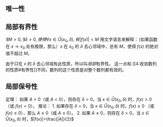 ## 唯一性
## 局部有界性
$\exists M>0,\exists \delta > 0,使得\forall x\in \mathring{U}(x_{0},\delta),有|f(x)|<M$
用文字语言来解释：（如果函数在 $x\to x_{0}$ 处有极限，那么）$x$ 在 $x_{0}$ 的 $\delta$ 去心邻域中，总有 $M$，使得 $f(x)$ 的绝对值不超过 $M$。

由于只在 $x$ 的 $\delta$ 去心邻域有此性质，所以叫*局部*有界性。
这一点和 [[4 收敛数列的性质#有界性]]不同，数列的这个性质是对整个数列都有效的。
## 局部保号性
定理：
	如果 $A>0$（或 $A<0$），则存在 $\delta>0$，当 $x\in \mathring{U}(x_{0},\delta)$ 时，$f(x)>0$ （或 $f(x)<0$）。
推论：
	1. 如果存在 $\delta>0$，当 $x\in\mathring{U}(x_{0},\delta)$ 时，$f(x)\ge 0$ （或 $f(x)\le 0$），那么 $A\ge 0$（或 $A\le 0$）。
	2. 如果 $A\ne 0$，则存在 $\delta>0$，当 $x\in\mathring{U}(x_{0},\delta)$ 时，$|f(x)|>\frac{|A|}{2}$ 